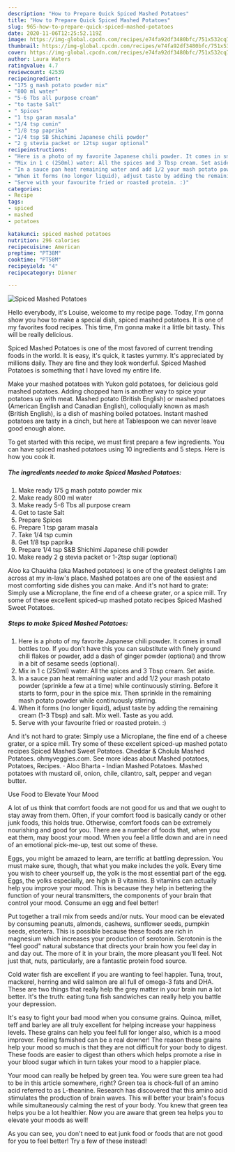 ```yaml
---
description: "How to Prepare Quick Spiced Mashed Potatoes"
title: "How to Prepare Quick Spiced Mashed Potatoes"
slug: 965-how-to-prepare-quick-spiced-mashed-potatoes
date: 2020-11-06T12:25:52.119Z
image: https://img-global.cpcdn.com/recipes/e74fa92df3480bfc/751x532cq70/spiced-mashed-potatoes-recipe-main-photo.jpg
thumbnail: https://img-global.cpcdn.com/recipes/e74fa92df3480bfc/751x532cq70/spiced-mashed-potatoes-recipe-main-photo.jpg
cover: https://img-global.cpcdn.com/recipes/e74fa92df3480bfc/751x532cq70/spiced-mashed-potatoes-recipe-main-photo.jpg
author: Laura Waters
ratingvalue: 4.7
reviewcount: 42539
recipeingredient:
- "175 g mash potato powder mix"
- "800 ml water"
- "5-6 Tbs all purpose cream"
- "to taste Salt"
- " Spices"
- "1 tsp garam masala"
- "1/4 tsp cumin"
- "1/8 tsp paprika"
- "1/4 tsp SB Shichimi Japanese chili powder"
- "2 g stevia packet or 12tsp sugar optional"
recipeinstructions:
- "Here is a photo of my favorite Japanese chili powder. It comes in small bottles too. If you don’t have this you can substitute with finely ground chili flakes or powder, add a dash of ginger powder (optional) and throw in a bit of sesame seeds (optional)."
- "Mix in 1 c (250ml) water: All the spices and 3 Tbsp cream. Set aside."
- "In a sauce pan heat remaining water and add 1/2 your mash potato powder (sprinkle a few at a time) while continuously stirring. Before it starts to form, pour in the spice mix. Then sprinkle in the remaining mash potato powder while continuously stirring."
- "When it forms (no longer liquid), adjust taste by adding the remaining cream (1-3 Tbsp) and salt. Mix well. Taste as you add."
- "Serve with your favourite fried or roasted protein. :)"
categories:
- Recipe
tags:
- spiced
- mashed
- potatoes

katakunci: spiced mashed potatoes 
nutrition: 296 calories
recipecuisine: American
preptime: "PT38M"
cooktime: "PT58M"
recipeyield: "4"
recipecategory: Dinner

---
```



![Spiced Mashed Potatoes](https://img-global.cpcdn.com/recipes/e74fa92df3480bfc/751x532cq70/spiced-mashed-potatoes-recipe-main-photo.jpg)

Hello everybody, it's Louise, welcome to my recipe page. Today, I'm gonna show you how to make a special dish, spiced mashed potatoes. It is one of my favorites food recipes. This time, I'm gonna make it a little bit tasty. This will be really delicious.

Spiced Mashed Potatoes is one of the most favored of current trending foods in the world. It is easy, it's quick, it tastes yummy. It's appreciated by millions daily. They are fine and they look wonderful. Spiced Mashed Potatoes is something that I have loved my entire life.

Make your mashed potatoes with Yukon gold potatoes, for delicious gold mashed potatoes. Adding chopped ham is another way to spice your potatoes up with meat. Mashed potato (British English) or mashed potatoes (American English and Canadian English), colloquially known as mash (British English), is a dish of mashing boiled potatoes. Instant mashed potatoes are tasty in a cinch, but here at Tablespoon we can never leave good enough alone.


To get started with this recipe, we must first prepare a few ingredients. You can have spiced mashed potatoes using 10 ingredients and 5 steps. Here is how you cook it.

<!--inarticleads1-->

##### The ingredients needed to make Spiced Mashed Potatoes:

1. Make ready 175 g mash potato powder mix
1. Make ready 800 ml water
1. Make ready 5-6 Tbs all purpose cream
1. Get to taste Salt
1. Prepare  Spices
1. Prepare 1 tsp garam masala
1. Take 1/4 tsp cumin
1. Get 1/8 tsp paprika
1. Prepare 1/4 tsp S&amp;B Shichimi Japanese chili powder
1. Make ready 2 g stevia packet or 1-2tsp sugar (optional)


Aloo ka Chaukha (aka Mashed potatoes) is one of the greatest delights I am across at my in-law&#39;s place. Mashed potatoes are one of the easiest and most comforting side dishes you can make. And it&#39;s not hard to grate: Simply use a Microplane, the fine end of a cheese grater, or a spice mill. Try some of these excellent spiced-up mashed potato recipes Spiced Mashed Sweet Potatoes. 

<!--inarticleads2-->

##### Steps to make Spiced Mashed Potatoes:

1. Here is a photo of my favorite Japanese chili powder. It comes in small bottles too. If you don’t have this you can substitute with finely ground chili flakes or powder, add a dash of ginger powder (optional) and throw in a bit of sesame seeds (optional).
1. Mix in 1 c (250ml) water: All the spices and 3 Tbsp cream. Set aside.
1. In a sauce pan heat remaining water and add 1/2 your mash potato powder (sprinkle a few at a time) while continuously stirring. Before it starts to form, pour in the spice mix. Then sprinkle in the remaining mash potato powder while continuously stirring.
1. When it forms (no longer liquid), adjust taste by adding the remaining cream (1-3 Tbsp) and salt. Mix well. Taste as you add.
1. Serve with your favourite fried or roasted protein. :)


And it&#39;s not hard to grate: Simply use a Microplane, the fine end of a cheese grater, or a spice mill. Try some of these excellent spiced-up mashed potato recipes Spiced Mashed Sweet Potatoes. Cheddar &amp; Cholula Mashed Potatoes. ohmyveggies.com. See more ideas about Mashed potatoes, Potatoes, Recipes. · Aloo Bharta - Indian Mashed Potatoes. Mashed potatoes with mustard oil, onion, chile, cilantro, salt, pepper and vegan butter. 

Use Food to Elevate Your Mood


A lot of us think that comfort foods are not good for us and that we ought to stay away from them. Often, if your comfort food is basically candy or other junk foods, this holds true. Otherwise, comfort foods can be extremely nourishing and good for you. There are a number of foods that, when you eat them, may boost your mood. When you feel a little down and are in need of an emotional pick-me-up, test out some of these.

Eggs, you might be amazed to learn, are terrific at battling depression. You must make sure, though, that what you make includes the yolk. Every time you wish to cheer yourself up, the yolk is the most essential part of the egg. Eggs, the yolks especially, are high in B vitamins. B vitamins can actually help you improve your mood. This is because they help in bettering the function of your neural transmitters, the components of your brain that control your mood. Consume an egg and feel better!

Put together a trail mix from seeds and/or nuts. Your mood can be elevated by consuming peanuts, almonds, cashews, sunflower seeds, pumpkin seeds, etcetera. This is possible because these foods are rich in magnesium which increases your production of serotonin. Serotonin is the "feel good" natural substance that directs your brain how you feel day in and day out. The more of it in your brain, the more pleasant you'll feel. Not just that, nuts, particularly, are a fantastic protein food source.

Cold water fish are excellent if you are wanting to feel happier. Tuna, trout, mackerel, herring and wild salmon are all full of omega-3 fats and DHA. These are two things that really help the grey matter in your brain run a lot better. It's the truth: eating tuna fish sandwiches can really help you battle your depression. 

It's easy to fight your bad mood when you consume grains. Quinoa, millet, teff and barley are all truly excellent for helping increase your happiness levels. These grains can help you feel full for longer also, which is a mood improver. Feeling famished can be a real downer! The reason these grains help your mood so much is that they are not difficult for your body to digest. These foods are easier to digest than others which helps promote a rise in your blood sugar which in turn takes your mood to a happier place.

Your mood can really be helped by green tea. You were sure green tea had to be in this article somewhere, right? Green tea is chock-full of an amino acid referred to as L-theanine. Research has discovered that this amino acid stimulates the production of brain waves. This will better your brain's focus while simultaneously calming the rest of your body. You knew that green tea helps you be a lot healthier. Now you are aware that green tea helps you to elevate your moods as well!

As you can see, you don't need to eat junk food or foods that are not good for you to feel better! Try a few of these instead!

